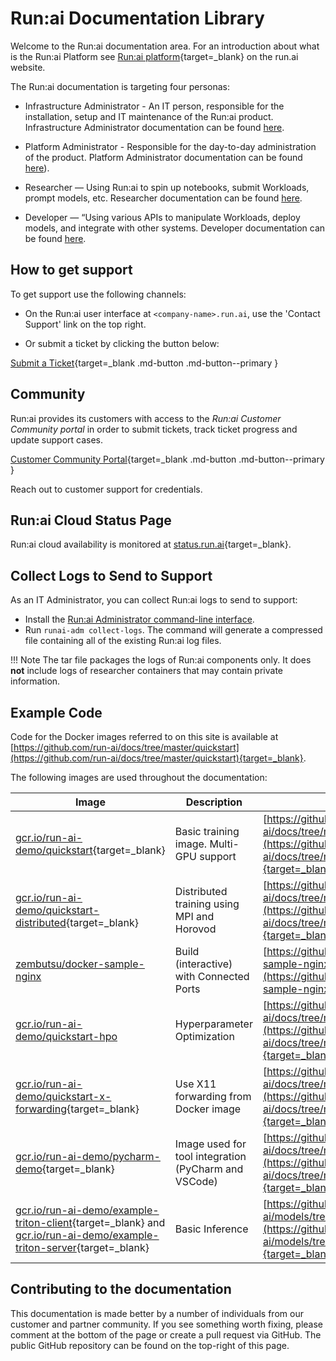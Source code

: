# Run:ai Documentation Library


Welcome to the Run:ai documentation area. For an introduction about what is the Run:ai Platform see [Run:ai platform](https://www.run.ai/platform/){target=_blank} on the run.ai website.

The Run:ai documentation is targeting four personas:

* Infrastructure Administrator - An IT person, responsible for the installation, setup and IT maintenance of the Run:ai product. Infrastructure Administrator documentation can be found [here](../admin/overview-administrator.md).

* Platform Administrator - Responsible for the day-to-day administration of the product. Platform Administrator documentation can be found [here](../platform-admin/overview.md)).


* Researcher — Using Run:ai to spin up notebooks, submit Workloads, prompt models, etc. Researcher documentation can be found [here](../Researcher/overview-researcher.md).

* Developer — “Using various APIs to manipulate Workloads, deploy models, and integrate with other systems. Developer documentation can be found [here](../developer/overview-developer.md).

## How to get support

To get support use the following channels:

* On the Run:ai user interface at `<company-name>.run.ai`, use the 'Contact Support' link on the top right.

* Or submit a ticket by clicking the button below:

[Submit a Ticket](https://runai.secure.force.com/casesupport/CreateCaseForm){target=_blank .md-button .md-button--primary }



## Community 

Run:ai provides its customers with access to the _Run:ai Customer Community portal_ in order to submit tickets, track ticket progress and update support cases.

[Customer Community Portal](https://runai-support.force.com/community/s/){target=_blank .md-button .md-button--primary }

Reach out to customer support for credentials.


## Run:ai Cloud Status Page

Run:ai cloud availability is monitored at [status.run.ai](https://status.run.ai){target=_blank}.

## Collect Logs to Send to Support

As an IT Administrator, you can collect Run:ai logs to send to support:

* Install the [Run:ai Administrator command-line interface](../admin/runai-setup/config/cli-admin-install.md).
* Run `runai-adm collect-logs`. The command will generate a compressed file containing all of the existing Run:ai log files.

!!! Note
    The tar file packages the logs of Run:ai components only. It does __not__ include logs of researcher containers that may contain private information. 

## Example Code

Code for the Docker images referred to on this site is available at [https://github.com/run-ai/docs/tree/master/quickstart](https://github.com/run-ai/docs/tree/master/quickstart){target=_blank}.

The following images are used throughout the documentation:

|  Image | Description | Source |
|--------|-------------|--------|
| [gcr.io/run-ai-demo/quickstart](https://gcr.io/run-ai-demo/quickstart){target=_blank} | Basic training image. Multi-GPU support | [https://github.com/run-ai/docs/tree/master/quickstart/main](https://github.com/run-ai/docs/tree/master/quickstart/main){target=_blank} | 
| [gcr.io/run-ai-demo/quickstart-distributed](https://gcr.io/run-ai-demo/quickstart-distributed){target=_blank} | Distributed training using MPI and Horovod | [https://github.com/run-ai/docs/tree/master/quickstart/distributed](https://github.com/run-ai/docs/tree/master/quickstart/distributed){target=_blank} | 
| [zembutsu/docker-sample-nginx](https://hub.docker.com/r/zembutsu/docker-sample-nginx) | Build (interactive) with Connected Ports | [https://github.com/zembutsu/docker-sample-nginx](https://github.com/zembutsu/docker-sample-nginx){target=_blank} | 
| [gcr.io/run-ai-demo/quickstart-hpo](https://gcr.io/run-ai-demo/quickstart-hpo) |  Hyperparameter Optimization  |[https://github.com/run-ai/docs/tree/master/quickstart/hpo](https://github.com/run-ai/docs/tree/master/quickstart/hpo){target=_blank} | 
| [gcr.io/run-ai-demo/quickstart-x-forwarding](https://gcr.io/run-ai-demo/quickstart-x-forwarding){target=_blank} | Use X11 forwarding from Docker image | [https://github.com/run-ai/docs/tree/master/quickstart/x-forwarding](https://github.com/run-ai/docs/tree/master/quickstart/x-forwarding){target=_blank} | 
| [gcr.io/run-ai-demo/pycharm-demo](https://gcr.io/run-ai-demo/pycharm-demo){target=_blank} | Image used for tool integration (PyCharm and VSCode) | [https://github.com/run-ai/docs/tree/master/quickstart/python%2Bssh](https://github.com/run-ai/docs/tree/master/quickstart/python%2Bssh){target=_blank} |
| [gcr.io/run-ai-demo/example-triton-client](https://gcr.io/run-ai-demo/example-triton-client){target=_blank} and  [gcr.io/run-ai-demo/example-triton-server](https://gcr.io/run-ai-demo/example-triton-server){target=_blank} |  Basic Inference | [https://github.com/run-ai/models/tree/main/models/triton](https://github.com/run-ai/models/tree/main/models/triton){target=_blank} |

## Contributing to the documentation

This documentation is made better by a number of individuals from our customer and partner community. If you see something worth fixing, please comment at the bottom of the page or create a pull request via GitHub. The public GitHub repository can be found on the top-right of this page. 
